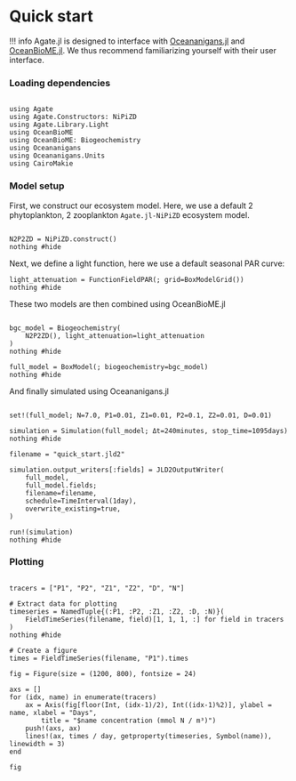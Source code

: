 # Quick start 

!!! info
    Agate.jl is designed to interface with [Oceananigans.jl](https://clima.github.io/OceananigansDocumentation/stable/) and [OceanBioME.jl](https://oceanbiome.github.io/OceanBioME.jl/stable/). We thus recommend familiarizing yourself with their user interface.

### Loading dependencies

```@example quickstart

using Agate
using Agate.Constructors: NiPiZD
using Agate.Library.Light
using OceanBioME
using OceanBioME: Biogeochemistry
using Oceananigans
using Oceananigans.Units
using CairoMakie
```

### Model setup

First, we construct our ecosystem model.
Here, we use a default 2 phytoplankton, 2 zooplankton `Agate.jl-NiPiZD` ecosystem model.

```@example quickstart

N2P2ZD = NiPiZD.construct()
nothing #hide
```
Next, we define a light function, here we use a default seasonal PAR curve:

```@example quickstart
light_attenuation = FunctionFieldPAR(; grid=BoxModelGrid())
nothing #hide
```

These two models are then combined using OceanBioME.jl

```@example quickstart

bgc_model = Biogeochemistry(
    N2P2ZD(), light_attenuation=light_attenuation
)
nothing #hide

full_model = BoxModel(; biogeochemistry=bgc_model)
nothing #hide
```

And finally simulated using Oceananigans.jl

```@example quickstart

set!(full_model; N=7.0, P1=0.01, Z1=0.01, P2=0.1, Z2=0.01, D=0.01)

simulation = Simulation(full_model; Δt=240minutes, stop_time=1095days)
nothing #hide

filename = "quick_start.jld2"

simulation.output_writers[:fields] = JLD2OutputWriter(
    full_model,
    full_model.fields;
    filename=filename,
    schedule=TimeInterval(1day),
    overwrite_existing=true,
)

run!(simulation)
nothing #hide
```

### Plotting

```@example quickstart

tracers = ["P1", "P2", "Z1", "Z2", "D", "N"]

# Extract data for plotting
timeseries = NamedTuple{(:P1, :P2, :Z1, :Z2, :D, :N)}(
    FieldTimeSeries(filename, field)[1, 1, 1, :] for field in tracers
)
nothing #hide

# Create a figure
times = FieldTimeSeries(filename, "P1").times

fig = Figure(size = (1200, 800), fontsize = 24)

axs = []
for (idx, name) in enumerate(tracers)
    ax = Axis(fig[floor(Int, (idx-1)/2), Int((idx-1)%2)], ylabel = name, xlabel = "Days", 
        title = "$name concentration (mmol N / m³)")
    push!(axs, ax)
    lines!(ax, times / day, getproperty(timeseries, Symbol(name)), linewidth = 3)
end

fig
```